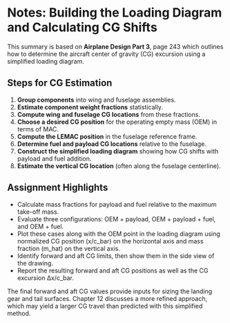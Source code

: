 # Notes: Building the Loading Diagram and Calculating CG Shifts

This summary is based on **Airplane Design Part 3**, page 243 which outlines how to determine the aircraft center of gravity (CG) excursion using a simplified loading diagram.

## Steps for CG Estimation
1. **Group components** into wing and fuselage assemblies.
2. **Estimate component weight fractions** statistically.
3. **Compute wing and fuselage CG locations** from these fractions.
4. **Choose a desired CG position** for the operating empty mass (OEM) in terms of MAC.
5. **Compute the LEMAC position** in the fuselage reference frame.
6. **Determine fuel and payload CG locations** relative to the fuselage.
7. **Construct the simplified loading diagram** showing how CG shifts with payload and fuel addition.
8. **Estimate the vertical CG location** (often along the fuselage centerline).

## Assignment Highlights
- Calculate mass fractions for payload and fuel relative to the maximum take-off mass.
- Evaluate three configurations: OEM + payload, OEM + payload + fuel, and OEM + fuel.
- Plot these cases along with the OEM point in the loading diagram using normalized CG position (x/c_bar) on the horizontal axis and mass fraction (m_hat) on the vertical axis.
- Identify forward and aft CG limits, then show them in the side view of the drawing.
- Report the resulting forward and aft CG positions as well as the CG excursion Δx/c_bar.

The final forward and aft CG values provide inputs for sizing the landing gear and tail surfaces. Chapter 12 discusses a more refined approach, which may yield a larger CG travel than predicted with this simplified method.
